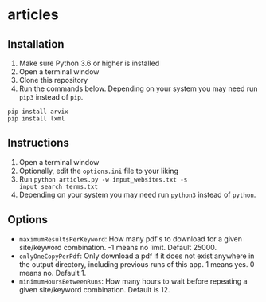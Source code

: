# articles

## Installation

1. Make sure Python 3.6 or higher is installed
1. Open a terminal window
2. Clone this repository
3. Run the commands below. Depending on your system you may need run `pip3` instead of `pip`.

```
pip install arvix
pip install lxml
```

## Instructions

1. Open a terminal window
2. Optionally, edit the `options.ini` file to your liking
3. Run `python articles.py -w input_websites.txt -s input_search_terms.txt`
4. Depending on your system you may need run `python3` instead of `python`.

## Options

- `maximumResultsPerKeyword`: How many pdf's to download for a given site/keyword combination. -1 means no limit. Default 25000.
- `onlyOneCopyPerPdf`: Only download a pdf if it does not exist anywhere in the output directory, including previous runs of this app. 1 means yes. 0 means no. Default 1.
- `minimumHoursBetweenRuns`: How many hours to wait before repeating a given site/keyword combination. Default is 12.